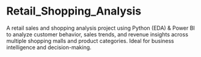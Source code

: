 # Retail_Shopping_Analysis
A retail sales and shopping analysis project using Python (EDA) &amp; Power BI to analyze customer behavior, sales trends, and revenue insights across multiple shopping malls and product categories. Ideal for business intelligence and decision-making.
